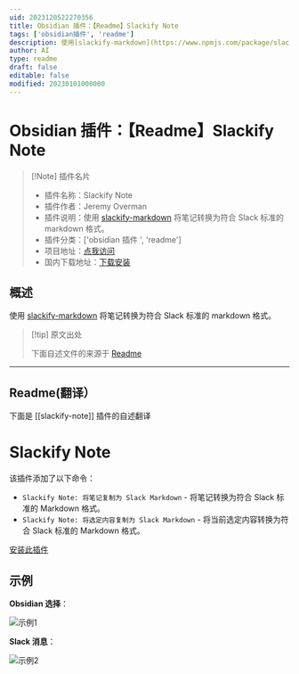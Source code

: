 ```yaml
---
uid: 2023120522270356
title: Obsidian 插件：【Readme】Slackify Note
tags: ['obsidian插件', 'readme']
description: 使用[slackify-markdown](https://www.npmjs.com/package/slackify-markdown)将笔记转换为符合Slack标准的markdown格式。
author: AI
type: readme
draft: false
editable: false
modified: 20230101000000
---
```


# Obsidian 插件：【Readme】Slackify Note

> [!Note] 插件名片
> - 插件名称：Slackify Note
> - 插件作者：Jeremy Overman
> - 插件说明：使用 [slackify-markdown](https://www.npmjs.com/package/slackify-markdown) 将笔记转换为符合 Slack 标准的 markdown 格式。
> - 插件分类：['obsidian 插件 ', 'readme']
> - 项目地址：[点我访问](https://github.com/jeremyoverman/obsidian-slackify-note)
> - 国内下载地址：[下载安装](https://pkmer.cn/products/plugin/pluginMarket/?slackify-note)

## 概述

使用 [slackify-markdown](https://www.npmjs.com/package/slackify-markdown) 将笔记转换为符合 Slack 标准的 markdown 格式。

> [!tip] 原文出处
>
>下面自述文件的来源于 [Readme](https://ghproxy.net/https://raw.githubusercontent.com/jeremyoverman/obsidian-slackify-note/main/README.md)

---

## Readme(翻译）

下面是 [[slackify-note]] 插件的自述翻译

# Slackify Note

该插件添加了以下命令：

* `Slackify Note: 将笔记复制为 Slack Markdown` - 将笔记转换为符合 Slack 标准的 Markdown 格式。
* `Slackify Note: 将选定内容复制为 Slack Markdown` - 将当前选定内容转换为符合 Slack 标准的 Markdown 格式。

[安装此插件](https://obsidian.md/plugins?id=slackify-note)

## 示例

**Obsidian 选择**：

![示例1](./example_1.png)

**Slack 消息**：

![示例2](./example_2.png)
